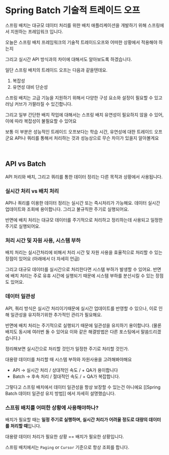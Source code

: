 # Spring Batch 기술적 트레이드 오프


스프링 배치는 대규모 데이터 처리를 위한 배치 애플리케이션을 개발하기 위해 스프링에서 지원하는 프레임워크 입니다.

오늘은 스프링 배치 프레임워크의 기술적 트레이드오프와 어떠한 상황에서 적용해야 하는지

그리고 실시간 API 방식과의 차이에 대해서도 알아보도록 하겠습니다.

일단 스프링 배치의 트레이드 오프는 다음과 같을텐데요.

1. 복잡성
2. 유연성 대비 단순성

스프링 배치는 고급 기능을 지원하기 위해서 다양한 구성 요소와 설정이 필요할 수 있고 러닝 커브가 가팔라질 수 있긴합니다.

그리고 일부 간단한 배치 작업에 대해서는 스프링 배치 유연성이 필요하지 않을 수 있어, 이에 따라 복잡성이 불필요할 수 있어요

보통 이 부분은 성능적인 트레이드 오프보다는 학습 시간, 유연성에 대한 트레이드 오프군요 API나 쿼리를 통해서 처리하는 것과 성능상으로 무슨 차이가 있을지 알아볼게요

<br>

## API vs Batch

API 처리와 배치, 그리고 쿼리를 통한 데이터 정리는 다른 목적과 상황에서 사용됩니다.


### 실시간 처리 vs 배치 처리


API나 쿼리를 이용한 데이터 정리는 실시간 또는 즉시처리가 가능해요. 데이터 실시간 업데이트와 조회에 용이합니다. 그리고 불규칙한 주기로 실행되어요.

반면에 배치 처리는 대규모 데이터를 주기적으로 처리하고 정리하는데 사용되고 일정한 주기로 실행되어요.

### 처리 시간 및 자원 사용, 시스템 부하

배치 처리는 실시간처리에 비해서 처리 시간 및 자원 사용을 효율적으로 처리할 수 있는 장점이 있어요 (아래에서 더 자세히 언급)


그리고 대규모 데이터를 실시간으로 처리한다면 시스템 부하가 발생할 수 있어요. 반면에 배치 처리는 주로 유휴 시간에 실행되기 때문에 시스템 부하를 분산시킬 수 있는 장점도 있어요.

### 데이터 일관성

API, 쿼리 방식은 실시간 처리이기때문에 실시간 업데이트를 반영할 수 있으나, 이로 인해 일관성을 유지하기위한 추가적인 관리가 필요해요.

반면에 배치 처리는 주기적으로 실행되기 때문에 일관성을 유지하기 용이합니다. (물론 배치도 동시에 여러번 돌 수 있어요 이와 같은 해결방법은 다른 포스팅에서 말씀드리겠습니다.)


정리해보면 실시간으로 처리할 것인가 일정한 주기로 처리할 것인가.

대용량 데이터를 처리할 때 시스템 부하와 자원사용을 고려해봐야해요

- API -> 실시간 처리 / 상대적인 속도 / +  QA가 용이합니다
- Batch -> 후속 처리 / 절대적인 속도 / + QA가 복잡합니다.


그렇다고 스프링 배치에서 데이터 일관성을 항상 보장할 수 있는건 아니에요 [[Spring Batch 데이터 일관성 유지 방법]] 에서 자세히 설명했습니다.

### 스프링 배치를 어떠한 상황에 사용해야하나?

배치가 필요할 때는 **일정 주기로 실행하며, 실시간 처리가 어려울 정도로 대량의 데이터를 처리할 때**입니다.

대용량 데이터 처리가 필요한 상황 == 배치가 필요한 상황입니다.

스프링 배치에서는 `Paging` or `Cursor` 기준으로 항상 조회를 합니다.



